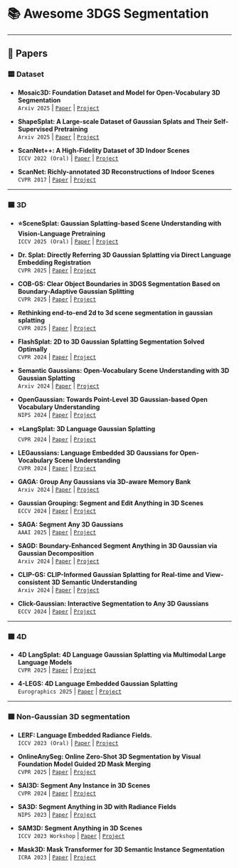 # 📚 Awesome 3DGS Segmentation
---

## 📖 Papers
### 🟨 Dataset
* **Mosaic3D: Foundation Dataset and Model for Open-Vocabulary 3D Segmentation** <br>
`Arxiv 2025` | [`Paper`](https://arxiv.org/abs/2502.02548) | [`Project`](https://nvlabs.github.io/Mosaic3D/)

* **ShapeSplat: A Large-scale Dataset of Gaussian Splats and Their Self-Supervised Pretraining** <br>
`Arxiv 2025` | [`Paper`](https://arxiv.org/abs/2408.10906) | [`Project`](https://unique1i.github.io/ShapeSplat_webpage/)

* **ScanNet++: A High-Fidelity Dataset of 3D Indoor Scenes** <br>
`ICCV 2022 (Oral)` | [`Paper`](https://arxiv.org/abs/2308.11417) | [`Project`](https://github.com/scannetpp/scannetpp)

* **ScanNet: Richly-annotated 3D Reconstructions of Indoor Scenes** <br>
`CVPR 2017` | [`Paper`](https://arxiv.org/abs/1702.04405) | [`Project`](http://www.scan-net.org/)
---

### 🟦 3D
* **⭐SceneSplat: Gaussian Splatting-based Scene Understanding with Vision-Language Pretraining** <br>
`ICCV 2025 (Oral)` | [`Paper`](https://arxiv.org/abs/2503.18052) | [`Project`](https://github.com/unique1i/SceneSplat)

* **Dr. Splat: Directly Referring 3D Gaussian Splatting via Direct Language Embedding Registration** <br>
`CVPR 2025` | [`Paper`](https://arxiv.org/abs/2502.16652) | [`Project`](https://drsplat.github.io/)

* **COB-GS: Clear Object Boundaries in 3DGS Segmentation Based on Boundary-Adaptive Gaussian Splitting** <br>
`CVPR 2025` | [`Paper`](https://arxiv.org/abs/2503.19443) | [`Project`](https://github.com/ZestfulJX/COB-GS)

* **Rethinking end-to-end 2d to 3d scene segmentation in gaussian splatting** <br>
`CVPR 2025` | [`Paper`](https://arxiv.org/abs/2503.14029) | [`Project`](https://github.com/Runsong123/Unified-Lift)

* **FlashSplat: 2D to 3D Gaussian Splatting Segmentation Solved Optimally** <br>
`CVPR 2024` | [`Paper`](https://arxiv.org/abs/2409.08270) | [`Project`](https://github.com/florinshen/FlashSplat)

* **Semantic Gaussians: Open-Vocabulary Scene Understanding with 3D Gaussian Splatting** <br>
`Arxiv 2024` | [`Paper`](https://arxiv.org/abs/2403.15624) | [`Project`](https://github.com/sharinka0715/semantic-gaussians)

* **OpenGaussian: Towards Point-Level 3D Gaussian-based Open Vocabulary Understanding** <br>
`NIPS 2024` | [`Paper`](https://arxiv.org/abs/2406.02058) | [`Project`](https://3d-aigc.github.io/OpenGaussian)

* **⭐LangSplat: 3D Language Gaussian Splatting** <br>
`CVPR 2024` | [`Paper`](https://arxiv.org/abs/2312.16084) | [`Project`](https://langsplat.github.io/)

* **LEGaussians: Language Embedded 3D Gaussians for Open-Vocabulary Scene Understanding** <br>
`CVPR 2024` | [`Paper`](https://arxiv.org/abs/2311.18482) | [`Project`](https://buaavrcg.github.io/LEGaussians/)

* **GAGA: Group Any Gaussians via 3D-aware Memory Bank** <br>
`Arxiv 2024` | [`Paper`](https://arxiv.org/abs/2404.07977) | [`Project`](https://www.gaga.gallery/)

* **Gaussian Grouping: Segment and Edit Anything in 3D Scenes** <br>
`ECCV 2024` | [`Paper`](https://arxiv.org/abs/2312.00732) | [`Project`](https://github.com/lkeab/gaussian-grouping)

* **SAGA: Segment Any 3D Gaussians** <br>
`AAAI 2025` | [`Paper`](https://arxiv.org/abs/2312.00860) | [`Project`](https://github.com/Jumpat/SegAnyGAussians)

* **SAGD: Boundary-Enhanced Segment Anything in 3D Gaussian via Gaussian Decomposition** <br>
`Arxiv 2024` | [`Paper`](https://arxiv.org/abs/2401.17857) | [`Project`](https://github.com/XuHu0529/SAGS)

* **CLIP-GS: CLIP-Informed Gaussian Splatting for Real-time and View-consistent 3D Semantic Understanding** <br>
`Arxiv 2024` | [`Paper`](https://arxiv.org/abs/2404.14249) | [`Project`](https://gbliao.github.io/CLIP-GS.github.io/)

* **Click-Gaussian: Interactive Segmentation to Any 3D Gaussians** <br>
`ECCV 2024` | [`Paper`](https://arxiv.org/abs/2407.11793) | [`Project`](https://seokhunchoi.github.io/Click-Gaussian)
---

### 🟩 4D
* **4D LangSplat: 4D Language Gaussian Splatting via Multimodal Large Language Models** <br>
`CVPR 2025` | [`Paper`](https://arxiv.org/abs/2503.10437) | [`Project`](https://4d-langsplat.github.io/)

* **4-LEGS: 4D Language Embedded Gaussian Splatting** <br>
`Eurographics 2025` | [`Paper`](https://arxiv.org/abs/2410.10719) | [`Project`](https://tau-vailab.github.io/4-LEGS/)
---

### 🟥 Non-Gaussian 3D segmentation
* **LERF: Language Embedded Radiance Fields.** <br>
`ICCV 2023 (Oral)` | [`Paper`](https://arxiv.org/abs/2303.09553) | [`Project`](https://lerf.io/)

* **OnlineAnySeg: Online Zero-Shot 3D Segmentation by Visual Foundation Model Guided 2D Mask Merging** <br>
`CVPR 2025` | [`Paper`](https://arxiv.org/abs/2503.01309) | [`Project`](https://yjtang249.github.io/OnlineAnySeg)

* **SAI3D: Segment Any Instance in 3D Scenes** <br>
`CVPR 2024` | [`Paper`](https://arxiv.org/abs/2312.11557) | [`Project`](https://yd-yin.github.io/SAI3D)

* **SA3D: Segment Anything in 3D with Radiance Fields** <br>
`NIPS 2023` | [`Paper`](https://arxiv.org/abs/2304.12308) | [`Project`](https://github.com/Jumpat/SegmentAnythingin3D)

* **SAM3D: Segment Anything in 3D Scenes** <br>
`ICCV 2023 Workshop` | [`Paper`](https://arxiv.org/abs/2306.03908) | [`Project`](https://github.com/Pointcept/SegmentAnything3D)

* **Mask3D: Mask Transformer for 3D Semantic Instance Segmentation** <br>
`ICRA 2023` | [`Paper`](https://arxiv.org/abs/2210.03105) | [`Project`](https://github.com/JonasSchult/Mask3D)

